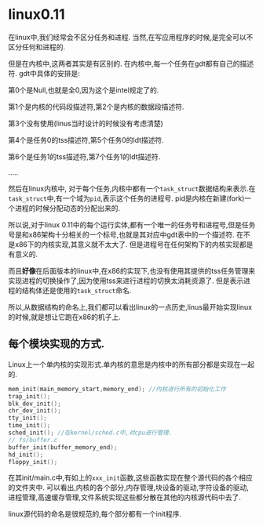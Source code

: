 # linux0.11


在linux中,我们经常会不区分任务和进程. 当然,在写应用程序的时候,是完全可以不区分任何和进程的.

但是在内核中,这两者其实是有区别的. 在内核中,每一个任务在gdt都有自己的描述符. gdt中具体的安排是:

第0个是Null,也就是全0,因为这个是intel规定了的.

第1个是内核的代码段描述符,第2个是内核的数据段描述符.

第3个没有使用(linus当时设计的时候没有考虑清楚)

第4个是任务0的tss描述符,第5个任务0的ldt描述符.

第6个是任务1的tss描述符,第7个任务1的ldt描述符.

.....

然后在linux内核中,
对于每个任务,内核中都有一个`task_struct`数据结构来表示.在`task_struct`中,有一个域为`pid`,表示这个任务的进程号. pid是内核在新建(fork)一个进程的时候分配动态的分配出来的.

所以说,对于linux 0.11中的每个运行实体,都有一个唯一的任务号和进程号,但是任务号是和x86架构十分相关的一个标号,也就是其对应中gdt表中的一个描述符. 在不是x86下的内核实现,其意义就不太大了. 但是进程号在任何架构下的内核实现都是有意义的.

而且**好像**在后面版本的linux中,在x86的实现下,也没有使用其提供的tss任务管理来实现进程的切换操作了,因为使用tss来进行进程的切换太消耗资源了.
但是表示进程的结构体还是使用的`task_struct`命名.

所以,从数据结构的命名上,我们都可以看出linux的一点历史,linus最开始实现linux的时候,就是想让它跑在x86的机子上.


## 每个模块实现的方式.
Linux上一个单内核的实现形式.单内核的意思是内核中的所有部分都是实现在一起的.

```c
mem_init(main_memory_start,memory_end); //内核进行所有的初始化工作
trap_init();
blk_dev_init();
chr_dev_init();
tty_init();
time_init();
sched_init(); //在kernel/sched.c中,对cpu进行管理.
// fs/buffer.c
buffer_init(buffer_memory_end);
hd_init();
floppy_init();
```

在其init/main.c中,有如上的`xxx_init`函数,这些函数实现在整个源代码的各个相应的文件夹中.
可以看出,内核的各个部分,内存管理,块设备的驱动,字符设备的驱动,进程管理,高速缓存管理,文件系统实现这些都分散在其他的内核源代码中去了.

linux源代码的命名是很规范的,每个部分都有一个init程序.
